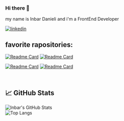 ### Hi there 👋
my name is Inbar Danieli and i'm a FrontEnd Developer

<a href="https://www.linkedin.com/in/inbar-danieli" target="_blank">
<img src=https://img.shields.io/badge/linkedin-%231E77B5.svg?&style=for-the-badge&logo=linkedin&logoColor=white alt=linkedin />
</a>  


<br/>


## favorite rapositories:

[![Readme Card](https://github-readme-stats.vercel.app/api/pin/?username=InbarDanieli&repo=card-game)](https://github.com/InbarDanieli/card-game)
[![Readme Card](https://github-readme-stats.vercel.app/api/pin/?username=Pull-Request-Community&repo=pull-request-community-website)](https://github.com/Pull-Request-Community/pull-request-community-website)

[![Readme Card](https://github-readme-stats.vercel.app/api/pin/?username=InbarDanieli&repo=counter)](https://github.com/InbarDanieli/counter)
[![Readme Card](https://github-readme-stats.vercel.app/api/pin/?username=InbarDanieli&repo=responsive-carousel-react)](https://github.com/InbarDanieli/responsive-carousel-react)


<br/>


## 📈 GitHub Stats
![Inbar's GitHub Stats](https://github-readme-stats.vercel.app/api?username=InbarDanieli&show_icons=true&theme=gotham)
<br/>
![Top Langs](https://github-readme-stats.vercel.app/api/top-langs/?username=InbarDanieli&layout=compact)
